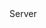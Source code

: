 <function name="WriteBitNormal" parent="bf_write" type="classfunc">
	<description>
	</description>
	<realm>Server</realm>
	<args>
		<arg name="value" type="number"></arg>
	</args>
</function>